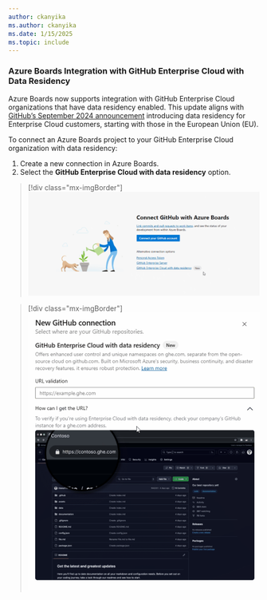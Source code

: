 ```yaml
---
author: ckanyika
ms.author: ckanyika
ms.date: 1/15/2025
ms.topic: include
---
```


### Azure Boards Integration with GitHub Enterprise Cloud with Data Residency

Azure Boards now supports integration with GitHub Enterprise Cloud organizations that have data residency enabled. This update aligns with [GitHub’s September 2024 announcement](https://github.blog/engineering/engineering-principles/github-enterprise-cloud-with-data-residency/) introducing data residency for Enterprise Cloud customers, starting with those in the European Union (EU).

To connect an Azure Boards project to your GitHub Enterprise Cloud organization with data residency:

  1. Create a new connection in Azure Boards.
  2. Select the **GitHub Enterprise Cloud with data residency** option.

> [!div class="mx-imgBorder"]
> [![Screenshot of connect github with boards.](../../media/248-boards-01.png "Screenshot of connect github with boards")](../../media/248-boards-01.png#lightbox)

> [!div class="mx-imgBorder"]
> [![Screenshot of new github connection.](../../media/248-boards-02.png "Screenshot of new github connection")](../../media/248-boards-02.png#lightbox)
